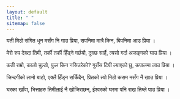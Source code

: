 ```yaml
---
layout: default
title: " "
sitemap: false
---
```



यती मिठो संगित धुन मसँग नि गाउ प्रिया,
सपनिमा मात्रै किन, बिपनिमा आउ प्रिया ।

मेरो रुप देख्दा तिमी, तर्की तर्की हिँड्ने गर्छयौ,
दुख्छ सार्है, त्यसो गर्दा अजङ्गको घाउ प्रिया ।

कती राम्रो, कालो चुल्ठो, फुल किन नसिउरेको?
गुराँस टिपी ल्याएको छु, कपालमा लाउ प्रिया ।

जिन्दगीको लामो बाटो, एक्लै  हिँड्न सकिँदैन्,
प्रितको त्यो मिठो कसम मसँग नै खाउ प्रिया ।

घरका खाँवा, भित्ताहरु तिमीलाई नै खोजिराछन्,
ईश्वरको घरमा पनि राख तिम्ले पाउ प्रिया ।
